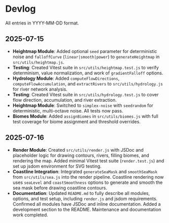 # Devlog
All entries in YYYY-MM-DD format.

## 2025-07-15
- **Heightmap Module**: Added optional `seed` parameter for deterministic noise and `falloffCurve` (`linear|smooth|power`) to `generateHeightmap` in `src/utils/heightmap.js`.
- **Testing**: Created Vitest suite in `src/utils/heightmap.test.js` to verify determinism, value normalization, and work of `gradientFalloff` options.
- **Hydrology Module**: Added `computeFlowDirections`, `computeFlowAccumulation`, and `extractRivers` to `src/utils/hydrology.js` for river network analysis.
- **Testing**: Created Vitest suite in `src/utils/hydrology.test.js` to cover flow direction, accumulation, and river extraction.
- **Heightmap Module**: Switched to `simplex-noise` with `seedrandom` for deterministic, multi-octave noise. All tests now pass.
- **Biomes Module**: Added `assignBiomes` in `src/utils/biomes.js` with full test coverage for biome assignment and threshold overrides.

## 2025-07-16
- **Render Module**: Created `src/utils/render.js` with JSDoc and placeholder logic for drawing contours, rivers, filling biomes, and rendering the map. Added minimal Vitest test suite (`render.test.js`) and set up jsdom environment for SVG testing.
- **Coastline Integration**: Integrated `generateSeaMask` and `smoothSeaMask` from `src/utils/sea.js` into the render pipeline. Coastline rendering now uses `seaLevel` and `coastSmoothness` options to generate and smooth the sea mask before drawing coastline contours.
- **Documentation**: Updated `README.md` to fully describe all modules, options, and test setup, including `render.js` and jsdom requirements. Confirmed all modules have JSDoc and inline documentation. Added a development section to the README. Maintenance and documentation work completed.

<!-- Add future entries here as tasks progress --> 